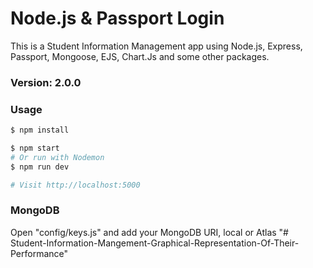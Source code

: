 # Node.js & Passport Login

This is a Student Information Management app using Node.js, Express, Passport, Mongoose, EJS, Chart.Js and some other packages.

### Version: 2.0.0

### Usage

```sh
$ npm install
```

```sh
$ npm start
# Or run with Nodemon
$ npm run dev

# Visit http://localhost:5000
```

### MongoDB

Open "config/keys.js" and add your MongoDB URI, local or Atlas
"# Student-Information-Mangement-Graphical-Representation-Of-Their-Performance" 
